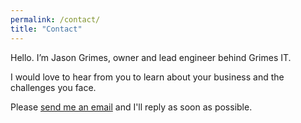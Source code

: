 ```yaml
---
permalink: /contact/
title: "Contact"
---
```


Hello. I’m Jason Grimes, owner and lead engineer behind Grimes IT.

I would love to hear from you to learn about your business
and the challenges you face.

Please [send me an email](mailto:hello@grimesit.com) and I'll reply as soon as possible.
